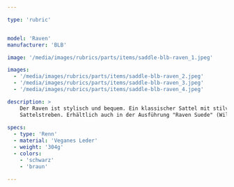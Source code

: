 ```yaml
---

type: 'rubric'


model: 'Raven'
manufacturer: 'BLB'

image: '/media/images/rubrics/parts/items/saddle-blb-raven_1.jpeg'

images:
  - '/media/images/rubrics/parts/items/saddle-blb-raven_2.jpeg'
  - '/media/images/rubrics/parts/items/saddle-blb-raven_3.jpeg'
  - '/media/images/rubrics/parts/items/saddle-blb-raven_4.jpeg'

description: >
    Der Raven ist stylisch und bequem. Ein klassischer Sattel mit stilvollen Details und Cro-Mo 
    Sattelstreben. Erhältlich auch in der Ausführung "Raven Suede" (Wildlederoptik).
    
specs: 
  - type: 'Renn'
  - material: 'Veganes Leder'
  - weight: '304g'
  - colors:
    - 'schwarz'
    - 'braun'

---
```

